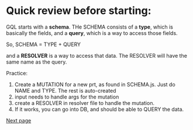 # Quick review before starting:

GQL starts with a **schema**. THe SCHEMA consists of a **type**, which is basically the fields, and a **query**, which is a way to access those fields.

So, SCHEMA = TYPE + QUERY

and a **RESOLVER** is a way to access that data. The RESOLVER will have the same name as the query.

Practice:

1. Create a MUTATION for a new prt, as found in SCHEMA.js. Just do NAME and TYPE. The rest is auto-created
2. input needs to handle args for the mutation
3. create a RESOLVER in resolver file to handle the mutation.
4. If it works, you can go into DB, and should be able to QUERY the data.

[Next page](file:///Users/lukelogan/Local%20Sites/learning/node/SS-graphql/notes/SSGQL10.md)

